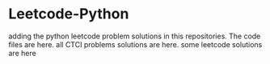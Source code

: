 # Leetcode-Python
adding the python leetcode problem solutions in this repositories. 
The code files are here.
all CTCI problems solutions are here.
some leetcode solutions are here












































































































































































































































































































































































































































































































































































































































































































































































































































































































































































































































































































































































